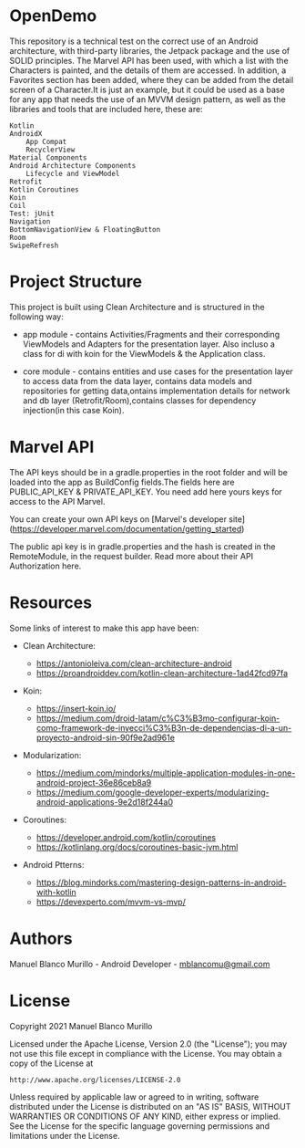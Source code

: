 # OpenDemo
This repository is a technical test on the correct use of an Android architecture, with third-party libraries, the Jetpack package and the use of SOLID principles. The Marvel API has been used, with which a list with the Characters is painted, and the details of them are accessed. In addition, a Favorites section has been added, where they can be added from the detail screen of a Character.It is just an example, but it could be used as a base for any app that needs the use of an MVVM design pattern, as well as the libraries and tools that are included here, these are:

    Kotlin
    AndroidX
        App Compat
        RecyclerView
    Material Components
    Android Architecture Components
        Lifecycle and ViewModel
    Retrofit
    Kotlin Coroutines
    Koin
    Coil
    Test: jUnit
    Navigation
    BottomNavigationView & FloatingButton
    Room
    SwipeRefresh
    
# Project Structure

This project is built using Clean Architecture and is structured in the following way:

 - app module - contains Activities/Fragments and their corresponding ViewModels and Adapters for the presentation layer. Also incluso a class for di with koin for the ViewModels & the Application class.

 - core module - contains entities and use cases for the presentation layer to access data from the data layer, contains data models and repositories for getting data,ontains implementation details for network and db layer (Retrofit/Room),contains classes for dependency injection(in this case Koin).

# Marvel API

The API keys should be in a gradle.properties in the root folder and will be loaded into the app as BuildConfig fields.The fields here are PUBLIC_API_KEY & PRIVATE_API_KEY. You need add here yours keys for access to the API Marvel.

You can create your own API keys on [Marvel's developer site] (https://developer.marvel.com/documentation/getting_started)

The public api key is in gradle.properties and the hash is created in the RemoteModule, in the request builder. Read more about their API Authorization here.

# Resources

Some links of interest to make this app have been:

- Clean Architecture:
   * https://antonioleiva.com/clean-architecture-android
   * https://proandroiddev.com/kotlin-clean-architecture-1ad42fcd97fa

- Koin:
  * https://insert-koin.io/
  * https://medium.com/droid-latam/c%C3%B3mo-configurar-koin-como-framework-de-inyecci%C3%B3n-de-dependencias-di-a-un-proyecto-android-sin-90f9e2ad961e

- Modularization:
  * https://medium.com/mindorks/multiple-application-modules-in-one-android-project-36e86ceb8a9
  * https://medium.com/google-developer-experts/modularizing-android-applications-9e2d18f244a0

- Coroutines:
  * https://developer.android.com/kotlin/coroutines
  * https://kotlinlang.org/docs/coroutines-basic-jvm.html

- Android Ptterns:
  * https://blog.mindorks.com/mastering-design-patterns-in-android-with-kotlin
  * https://devexperto.com/mvvm-vs-mvp/

# Authors

Manuel Blanco Murillo - Android Developer - mblancomu@gmail.com

# License

Copyright 2021 Manuel Blanco Murillo

Licensed under the Apache License, Version 2.0 (the "License");
you may not use this file except in compliance with the License.
You may obtain a copy of the License at


    http://www.apache.org/licenses/LICENSE-2.0


Unless required by applicable law or agreed to in writing, software
distributed under the License is distributed on an 
"AS IS" BASIS, WITHOUT WARRANTIES OR CONDITIONS OF ANY KIND, either express or implied. 
See the License for the specific language governing permissions and
limitations under the License.

   
